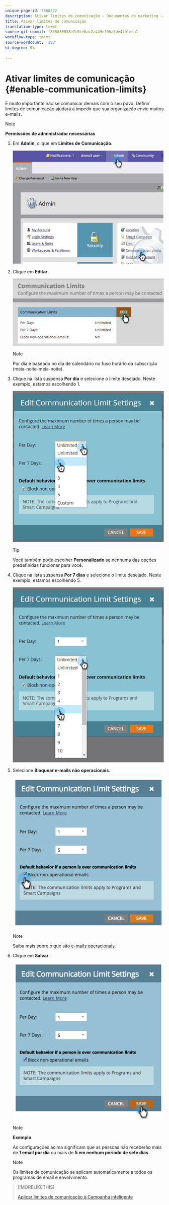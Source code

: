 ```yaml
---
unique-page-id: 2360222
description: Ativar limites de comunicação - Documentos do marketing - Documentação do produto
title: Ativar limites de comunicação
translation-type: tm+mt
source-git-commit: f865630638e7c0fe6ac2a449e196a7de4fbfeea1
workflow-type: tm+mt
source-wordcount: '153'
ht-degree: 0%

---
```



# Ativar limites de comunicação {#enable-communication-limits}

É muito importante não se comunicar demais com o seu povo. Definir limites de comunicação ajudará a impedir que sua organização envie muitos e-mails.

>[!NOTE]
>
>**Permissões de administrador necessárias**

1. Em **Admin**, clique em **Limites de Comunicação**.

   ![](assets/image2014-9-18-15-3a53-3a37.png)

1. Clique em **Editar**.

   ![](assets/image2014-9-18-15-3a53-3a47.png)

   >[!NOTE]
   >
   >Por dia é baseado no dia de calendário no fuso horário da subscrição (meia-noite-meia-noite).

1. Clique na lista suspensa **Por dia** e selecione o limite desejado. Neste exemplo, estamos escolhendo 1.

   ![](assets/three.png)

   >[!TIP]
   >
   >Você também pode escolher **Personalizado** se nenhuma das opções predefinidas funcionar para você.

1. Clique na lista suspensa **Por 7 dias** e selecione o limite desejado. Neste exemplo, estamos escolhendo 5.

   ![](assets/four.png)

1. Selecione **Bloquear e-mails não operacionais**.

   ![](assets/five.png)

   >[!NOTE]
   >
   >Saiba mais sobre o que são [e-mails operacionais](/help/marketo/product-docs/email-marketing/general/functions-in-the-editor/make-an-email-operational.md).

1. Clique em **Salvar**.

   ![](assets/six.png)

   >[!NOTE]
   >
   >**Exemplo**
   >
   >As configurações acima significam que as pessoas não receberão mais de **1 email por dia** ou mais de **5 em nenhum período de sete dias**.

   >[!NOTE]
   >
   >Os limites de comunicação se aplicam automaticamente a todos os programas de email e envolvimento.

>[!MORELIKETHIS]
>
>[Aplicar limites de comunicação à Campanha inteligente](/help/marketo/product-docs/core-marketo-concepts/smart-campaigns/using-smart-campaigns/apply-communication-limits-to-smart-campaign.md)
